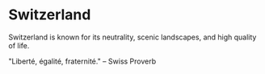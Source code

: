 # Switzerland

Switzerland is known for its neutrality, scenic landscapes, and high quality of life.

"Liberté, égalité, fraternité." – Swiss Proverb
